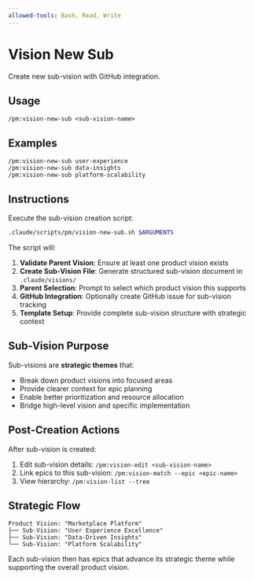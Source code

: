 ```yaml
---
allowed-tools: Bash, Read, Write
---
```


# Vision New Sub

Create new sub-vision with GitHub integration.

## Usage
```
/pm:vision-new-sub <sub-vision-name>
```

## Examples
```
/pm:vision-new-sub user-experience
/pm:vision-new-sub data-insights
/pm:vision-new-sub platform-scalability
```

## Instructions

Execute the sub-vision creation script:

```bash
.claude/scripts/pm/vision-new-sub.sh $ARGUMENTS
```

The script will:

1. **Validate Parent Vision**: Ensure at least one product vision exists
2. **Create Sub-Vision File**: Generate structured sub-vision document in `.claude/visions/`
3. **Parent Selection**: Prompt to select which product vision this supports
4. **GitHub Integration**: Optionally create GitHub issue for sub-vision tracking
5. **Template Setup**: Provide complete sub-vision structure with strategic context

## Sub-Vision Purpose

Sub-visions are **strategic themes** that:
- Break down product visions into focused areas
- Provide clearer context for epic planning
- Enable better prioritization and resource allocation
- Bridge high-level vision and specific implementation

## Post-Creation Actions

After sub-vision is created:
1. Edit sub-vision details: `/pm:vision-edit <sub-vision-name>`
2. Link epics to this sub-vision: `/pm:vision-match --epic <epic-name>`
3. View hierarchy: `/pm:vision-list --tree`

## Strategic Flow

```
Product Vision: "Marketplace Platform"
├── Sub-Vision: "User Experience Excellence" 
├── Sub-Vision: "Data-Driven Insights"
└── Sub-Vision: "Platform Scalability"
```

Each sub-vision then has epics that advance its strategic theme while supporting the overall product vision.